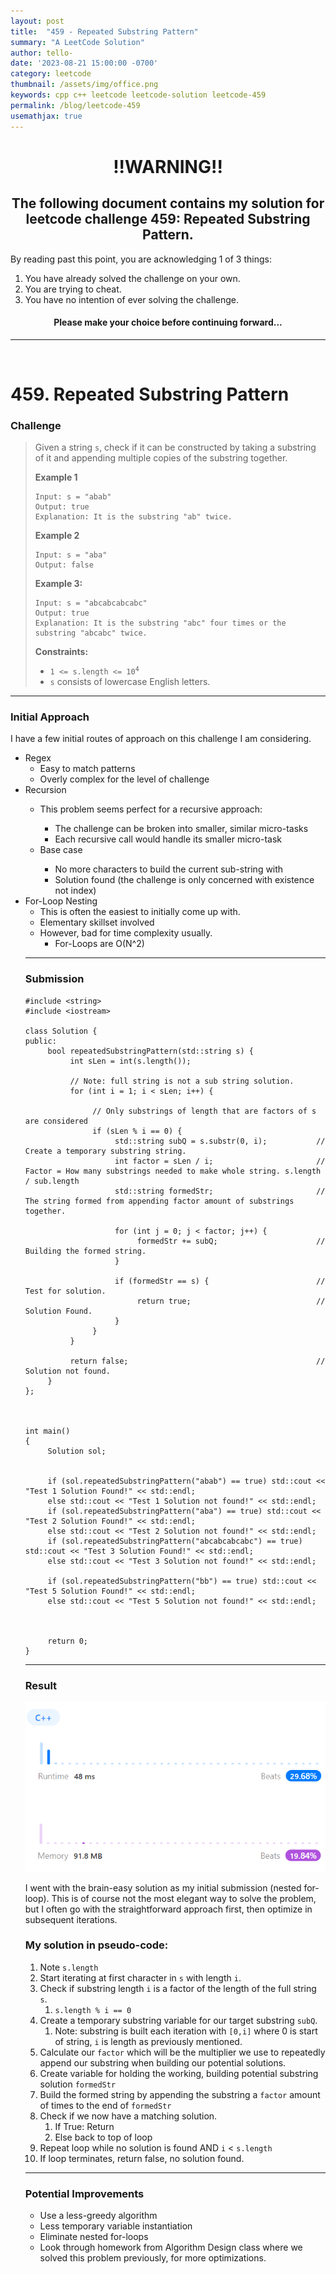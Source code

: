 ```yaml
---
layout: post
title:  "459 - Repeated Substring Pattern"
summary: "A LeetCode Solution"
author: tello-
date: '2023-08-21 15:00:00 -0700'
category: leetcode
thumbnail: /assets/img/office.png
keywords: cpp c++ leetcode leetcode-solution leetcode-459
permalink: /blog/leetcode-459
usemathjax: true
---
```


<h1><center> !!WARNING!!</center> </h1>

<center>
<h2> The following document contains my solution for leetcode challenge 459: Repeated Substring Pattern.</h2></center>

<p>By reading past this point, you are acknowledging 1 of 3 things:

1) You have already solved the challenge on your own.
2) You are trying to cheat.
3) You have no intention of ever solving the challenge.</p>

<h4><center>Please make your choice before continuing forward...</center></h4>


---

<br/>

<h1>459. Repeated Substring Pattern</h1>



<h3>Challenge</h3>

<blockquote>
<p>Given a string <code>s</code>, check if it can be constructed by taking a substring of it and appending multiple copies of the substring together.</p>

<p><strong>Example 1</strong></p>

<pre><code>Input: s = "abab"
Output: true
Explanation: It is the substring "ab" twice.
</code></pre>

<p><strong>Example 2</strong></p>

<pre><code>Input: s = "aba"
Output: false
</code></pre>

<p><strong>Example 3:</strong></p>

<pre><code>Input: s = "abcabcabcabc"
Output: true
Explanation: It is the substring "abc" four times or the substring "abcabc" twice.
</code></pre>

<p><strong>Constraints:</strong></p>

<ul>
<li><code>1 &lt;= s.length &lt;= 10<sup>4</sup></code></li>
<li><code>s</code> consists of lowercase English letters.</li>
</ul>
</blockquote>

---

<h3>Initial Approach</h3>

<p>I have a few initial routes of approach on this challenge I am considering.</p>
<ul>
<li>Regex
	<ul>
	<li>Easy to match patterns</li>
	<li>Overly complex for the level of challenge</li>
	</ul>
</li>
<li>Recursion</li>
	<ul>
	<li>This problem seems perfect for a recursive approach:</li>
		<ul>
		<li>The challenge can be broken into smaller, similar micro-tasks</li>
		<li>Each recursive call would handle its smaller micro-task</li>
		</ul>
		<li>Base case</li>
			<ul>
			<li>No more characters to build the current sub-string with</li>
			<li>Solution found (the challenge is only concerned with existence not index)</li>
			</ul>
	</ul>
<li>For-Loop Nesting
	<ul>
	<li>This is often the easiest to initially come up with.</li>
	<li>Elementary skillset involved</li>
	<li>However, bad for time complexity usually.
		<ul>
		<li>For-Loops are O(N^2)</li>
		</ul>
	</li>
</ul>

---

<h3>Submission</h3>

<pre><code>#include &lt;string&gt;
#include &lt;iostream&gt;

class Solution {
public:
     bool repeatedSubstringPattern(std::string s) {
          int sLen = int(s.length());
	
          // Note: full string is not a sub string solution.
          for (int i = 1; i &lt; sLen; i++) {
               
               // Only substrings of length that are factors of s are considered
               if (sLen % i == 0) {
                    std::string subQ = s.substr(0, i);           // Create a temporary substring string.
                    int factor = sLen / i;                       // Factor = How many substrings needed to make whole string. s.length / sub.length
                    std::string formedStr;                       // The string formed from appending factor amount of substrings together.

                    for (int j = 0; j &lt; factor; j++) {
                         formedStr += subQ;                      // Building the formed string.
                    }

                    if (formedStr == s) {                        // Test for solution.
                         return true;                            // Solution Found.
                    }
               }
          }

          return false;                                          // Solution not found.
     }
};



int main()
{
     Solution sol;
     

     if (sol.repeatedSubstringPattern("abab") == true) std::cout &lt;&lt; "Test 1 Solution Found!" &lt;&lt; std::endl;
     else std::cout &lt;&lt; "Test 1 Solution not found!" &lt;&lt; std::endl;
     if (sol.repeatedSubstringPattern("aba") == true) std::cout &lt;&lt; "Test 2 Solution Found!" &lt;&lt; std::endl;
     else std::cout &lt;&lt; "Test 2 Solution not found!" &lt;&lt; std::endl;
     if (sol.repeatedSubstringPattern("abcabcabcabc") == true) std::cout &lt;&lt; "Test 3 Solution Found!" &lt;&lt; std::endl;
     else std::cout &lt;&lt; "Test 3 Solution not found!" &lt;&lt; std::endl;

     if (sol.repeatedSubstringPattern("bb") == true) std::cout &lt;&lt; "Test 5 Solution Found!" &lt;&lt; std::endl;
     else std::cout &lt;&lt; "Test 5 Solution not found!" &lt;&lt; std::endl;

     

     return 0;
}
</code></pre>


---

<h3>Result</h3>

<img src="../assets/img/posts/leetcode/repeatedsubstringmatching_leetcode_459_stats.png" alt="Stats">

<p>I went with the brain-easy solution as my initial submission (nested for-loop). This is of course not the most elegant way to solve the problem, but I often go with the straightforward approach first, then optimize in subsequent iterations.</p>

<h3>My solution in pseudo-code:</h3>

<ol>
<li>Note <code>s.length</code></li>
<li>Start iterating at first character in <code>s</code> with length <code>i</code>.</li>
<li>Check if substring length <code>i</code> is a factor of the length of the full string <code>s</code>.
	<ol>
	<li><code>s.length % i == 0</code></li>
	</ol>
</li>
<li>Create a temporary substring variable for our target substring <code>subQ</code>.
	<ol>
	<li>Note: substring is built each iteration with <code>[0,i]</code> where 0 is start of string, <code>i</code> is length as previously mentioned.</li>
	</ol>
</li>
<li>Calculate our <code>factor</code> which will be the multiplier we use to repeatedly append our substring when building our potential solutions.</li>
<li>Create variable for holding the working, building potential substring solution <code>formedStr</code></li>
<li>Build the formed string by appending the substring a <code>factor</code> amount of times to the end of <code>formedStr</code></li>
<li>Check if we now have a matching solution.
	<ol>
	<li>If True: Return</li>
	<li>Else back to top of loop</li>
	</ol>
</li>
<li>Repeat loop while no solution is found AND <code>i</code> &lt; <code>s.length</code></li>
<li>If loop terminates, return false, no solution found.</li>
</ol>


---

<h3>Potential Improvements</h3>

<ul>
<li>Use a less-greedy algorithm</li>
<li>Less temporary variable instantiation</li>
<li>Eliminate nested for-loops</li>
<li>Look through homework from Algorithm Design class where we solved this problem previously, for more optimizations.</li>
</ul>
